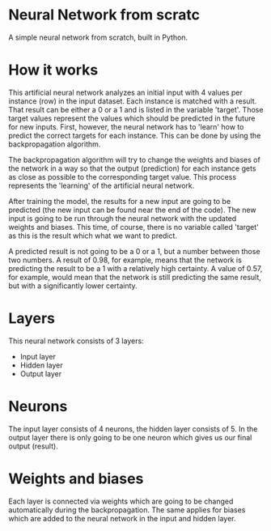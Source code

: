 # Neural Network from scratc
A simple neural network from scratch, built in Python.

# How it works
This artificial neural network analyzes an initial input with 4 values per instance (row) in the input dataset.
Each instance is matched with a result.
That result can be either a 0 or a 1 and is listed in the variable 'target'. Those target values represent the values which should be predicted in the future for new inputs. First, however, the neural network has to 'learn' how to predict the correct targets for each instance. This can be done by using the backpropagation algorithm.

The backpropagation algorithm will try to change the weights and biases of the network in a way so that the output (prediction) for each instance gets as close as possible to the corresponding target value. This process represents the 'learning' of the artificial neural network.

After training the model, the results for a new input are going to be predicted (the new input can be found near the end of the code). The new input is going to be run through the neural network with the updated weights and biases.
This time, of course, there is no variable called 'target' as this is the result which what we want to predict.

A predicted result is not going to be a 0 or a 1, but a number between those two numbers.
A result of 0.98, for example, means that the network is predicting the result to be a 1 with a relatively high certainty. A value of 0.57, for example, would mean that the network is still predicting the same result, but with a significantly lower certainty.

# Layers
This neural network consists of 3 layers:
- Input layer
- Hidden layer
- Output layer

# Neurons
The input layer consists of 4 neurons, the hidden layer consists of 5.
In the output layer there is only going to be one neuron which gives us our final output (result).

# Weights and biases
Each layer is connected via weights which are going to be changed automatically during the backpropagation.
The same applies for biases which are added to the neural network in the input and hidden layer.

